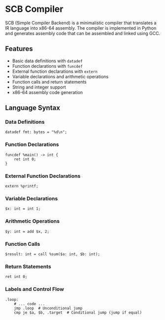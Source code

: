 # SCB Compiler

SCB (Simple Compiler Backend) is a minimalistic compiler that translates a IR language into x86-64 assembly. The compiler is implemented in Python and generates assembly code that can be assembled and linked using GCC.

## Features

- Basic data definitions with `datadef`
- Function declarations with `funcdef`
- External function declarations with `extern`
- Variable declarations and arithmetic operations
- Function calls and return statements
- String and integer support
- x86-64 assembly code generation

## Language Syntax

### Data Definitions

```scb
datadef fmt: bytes = "%d\n";
```

### Function Declarations

```scb
funcdef %main() -> int {
    ret int 0;
}
```

### External Function Declarations

```scb
extern %printf;
```

### Variable Declarations

```scb
$x: int = int 1;
```

### Arithmetic Operations

```scb
$y: int = add $x, 2;
```

### Function Calls

```scb
$result: int = call %sum($a: int, $b: int);
```

### Return Statements

```scb
ret int 0;
```

### Labels and Control Flow

```scb
.loop:
    # ... code ...
    jmp .loop  # Unconditional jump
    cmp je $a, $b, .target  # Conditional jump (jump if equal)
```

